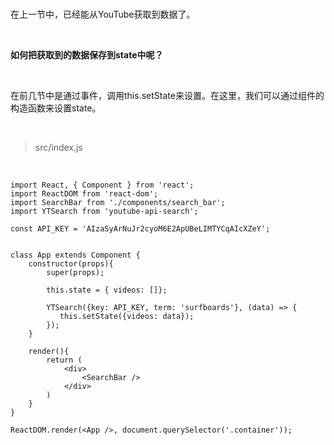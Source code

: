 <br>

在上一节中，已经能从YouTube获取到数据了。

<br>

**如何把获取到的数据保存到state中呢？**

<br>

在前几节中是通过事件，调用this.setState来设置。在这里，我们可以通过组件的构造函数来设置state。

<br>

> src/index.js

<br>

	import React, { Component } from 'react';
	import ReactDOM from 'react-dom';
	import SearchBar from './components/search_bar';
	import YTSearch from 'youtube-api-search';
	
	const API_KEY = 'AIzaSyArNuJr2cyoM6E2ApUBeLIMTYCqAIcXZeY';
	
	
	class App extends Component {
	    constructor(props){
	        super(props);
	        
	        this.state = { videos: []};
	        
	        YTSearch({key: API_KEY, term: 'surfboards'}, (data) => {
	           this.setState({videos: data});
	        });        
	    }
	    
        render(){
            return (
                <div>
                    <SearchBar />
                </div>
            )        
        }
	}
	
	ReactDOM.render(<App />, document.querySelector('.container'));

<br>